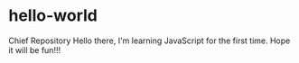 # hello-world
Chief Repository
Hello there, I'm learning JavaScript for the first time. Hope it will be fun!!!
